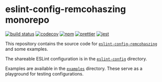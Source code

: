 # eslint-config-remcohaszing monorepo

[![build status](https://github.com/remcohaszing/eslint-config/workflows/ci/badge.svg)](https://github.com/remcohaszing/eslint-config/actions)
[![codecov](https://codecov.io/gh/remcohaszing/eslint-config/branch/main/graph/badge.svg)](https://codecov.io/gh/remcohaszing/eslint-config)
[![npm](https://img.shields.io/npm/v/eslint-config-remcohaszing)](https://www.npmjs.com/package/eslint-config-remcohaszing)
[![prettier](https://img.shields.io/badge/code_style-prettier-ff69b4.svg)](https://prettier.io)
[![jest](https://jestjs.io/img/jest-badge.svg)](https://jestjs.io)

This repository contains the source code for
[`eslint-config-remcohaszing`](https://www.npmjs.com/package/eslint-config) and some examples.

The shareable ESLint configuration is in the
[`eslint-config`](https://github.com/remcohaszing/eslint-config/blob/main/eslint-config) directory.

Examples are available in the
[`examples`](https://github.com/remcohaszing/eslint-config/blob/main/examples) directory. These
serve as a playground for testing configurations.

